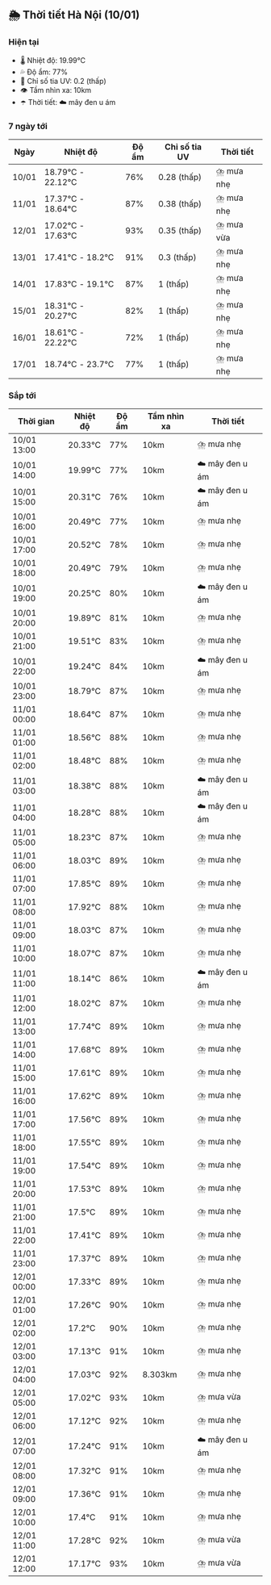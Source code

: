 ## 🌦️ Thời tiết Hà Nội (10/01)

### Hiện tại

- 🌡️ Nhiệt độ: 19.99℃
- 💦 Độ ẩm: 77%
- 🌟 Chỉ số tia UV: 0.2 (thấp)
- 👁️ Tầm nhìn xa: 10km
- ☂️ Thời tiết: ☁️ mây đen u ám

### 7 ngày tới

| Ngày | Nhiệt độ | Độ ẩm | Chỉ số tia UV | Thời tiết |
| --- | --- | --- | --- | --- |
| 10/01 | 18.79℃ - 22.12℃ | 76% | 0.28 (thấp) | ⛈️ mưa nhẹ |
| 11/01 | 17.37℃ - 18.64℃ | 87% | 0.38 (thấp) | ⛈️ mưa nhẹ |
| 12/01 | 17.02℃ - 17.63℃ | 93% | 0.35 (thấp) | ⛈️ mưa vừa |
| 13/01 | 17.41℃ - 18.2℃ | 91% | 0.3 (thấp) | ⛈️ mưa nhẹ |
| 14/01 | 17.83℃ - 19.1℃ | 87% | 1 (thấp) | ⛈️ mưa nhẹ |
| 15/01 | 18.31℃ - 20.27℃ | 82% | 1 (thấp) | ⛈️ mưa nhẹ |
| 16/01 | 18.61℃ - 22.22℃ | 72% | 1 (thấp) | ⛈️ mưa nhẹ |
| 17/01 | 18.74℃ - 23.7℃ | 77% | 1 (thấp) | ⛈️ mưa nhẹ |

### Sắp tới

| Thời gian | Nhiệt độ | Độ ẩm | Tầm nhìn xa | Thời tiết |
| --- | --- | --- | --- | --- |
| 10/01 13:00 | 20.33℃ | 77% | 10km | ⛈️ mưa nhẹ |
| 10/01 14:00 | 19.99℃ | 77% | 10km | ☁️ mây đen u ám |
| 10/01 15:00 | 20.31℃ | 76% | 10km | ☁️ mây đen u ám |
| 10/01 16:00 | 20.49℃ | 77% | 10km | ⛈️ mưa nhẹ |
| 10/01 17:00 | 20.52℃ | 78% | 10km | ⛈️ mưa nhẹ |
| 10/01 18:00 | 20.49℃ | 79% | 10km | ⛈️ mưa nhẹ |
| 10/01 19:00 | 20.25℃ | 80% | 10km | ☁️ mây đen u ám |
| 10/01 20:00 | 19.89℃ | 81% | 10km | ⛈️ mưa nhẹ |
| 10/01 21:00 | 19.51℃ | 83% | 10km | ⛈️ mưa nhẹ |
| 10/01 22:00 | 19.24℃ | 84% | 10km | ☁️ mây đen u ám |
| 10/01 23:00 | 18.79℃ | 87% | 10km | ⛈️ mưa nhẹ |
| 11/01 00:00 | 18.64℃ | 87% | 10km | ⛈️ mưa nhẹ |
| 11/01 01:00 | 18.56℃ | 88% | 10km | ⛈️ mưa nhẹ |
| 11/01 02:00 | 18.48℃ | 88% | 10km | ⛈️ mưa nhẹ |
| 11/01 03:00 | 18.38℃ | 88% | 10km | ☁️ mây đen u ám |
| 11/01 04:00 | 18.28℃ | 88% | 10km | ☁️ mây đen u ám |
| 11/01 05:00 | 18.23℃ | 87% | 10km | ⛈️ mưa nhẹ |
| 11/01 06:00 | 18.03℃ | 89% | 10km | ⛈️ mưa nhẹ |
| 11/01 07:00 | 17.85℃ | 89% | 10km | ⛈️ mưa nhẹ |
| 11/01 08:00 | 17.92℃ | 88% | 10km | ⛈️ mưa nhẹ |
| 11/01 09:00 | 18.03℃ | 87% | 10km | ⛈️ mưa nhẹ |
| 11/01 10:00 | 18.07℃ | 87% | 10km | ⛈️ mưa nhẹ |
| 11/01 11:00 | 18.14℃ | 86% | 10km | ☁️ mây đen u ám |
| 11/01 12:00 | 18.02℃ | 87% | 10km | ⛈️ mưa nhẹ |
| 11/01 13:00 | 17.74℃ | 89% | 10km | ⛈️ mưa nhẹ |
| 11/01 14:00 | 17.68℃ | 89% | 10km | ⛈️ mưa nhẹ |
| 11/01 15:00 | 17.61℃ | 89% | 10km | ⛈️ mưa nhẹ |
| 11/01 16:00 | 17.62℃ | 89% | 10km | ⛈️ mưa nhẹ |
| 11/01 17:00 | 17.56℃ | 89% | 10km | ⛈️ mưa nhẹ |
| 11/01 18:00 | 17.55℃ | 89% | 10km | ⛈️ mưa nhẹ |
| 11/01 19:00 | 17.54℃ | 89% | 10km | ⛈️ mưa nhẹ |
| 11/01 20:00 | 17.53℃ | 89% | 10km | ⛈️ mưa nhẹ |
| 11/01 21:00 | 17.5℃ | 89% | 10km | ⛈️ mưa nhẹ |
| 11/01 22:00 | 17.41℃ | 89% | 10km | ⛈️ mưa nhẹ |
| 11/01 23:00 | 17.37℃ | 89% | 10km | ⛈️ mưa nhẹ |
| 12/01 00:00 | 17.33℃ | 89% | 10km | ⛈️ mưa nhẹ |
| 12/01 01:00 | 17.26℃ | 90% | 10km | ⛈️ mưa nhẹ |
| 12/01 02:00 | 17.2℃ | 90% | 10km | ⛈️ mưa nhẹ |
| 12/01 03:00 | 17.13℃ | 91% | 10km | ⛈️ mưa nhẹ |
| 12/01 04:00 | 17.03℃ | 92% | 8.303km | ⛈️ mưa nhẹ |
| 12/01 05:00 | 17.02℃ | 93% | 10km | ⛈️ mưa vừa |
| 12/01 06:00 | 17.12℃ | 92% | 10km | ⛈️ mưa nhẹ |
| 12/01 07:00 | 17.24℃ | 91% | 10km | ☁️ mây đen u ám |
| 12/01 08:00 | 17.32℃ | 91% | 10km | ⛈️ mưa nhẹ |
| 12/01 09:00 | 17.36℃ | 91% | 10km | ⛈️ mưa nhẹ |
| 12/01 10:00 | 17.4℃ | 91% | 10km | ⛈️ mưa nhẹ |
| 12/01 11:00 | 17.28℃ | 92% | 10km | ⛈️ mưa vừa |
| 12/01 12:00 | 17.17℃ | 93% | 10km | ⛈️ mưa vừa |
